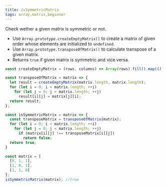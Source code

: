 ```yaml
---
title: isSymmetricMatrix
tags: array,matrix,beginner
---
```


Check wether a given matrix is symmetric or not.

- Use `Array.prototype.createEmptyMatrix()` to create a matrix of given order whose elements are initialized to `undefined`.
- Use `Array.prototype.transposeOfMatrix()` to calculate transpose of a given matrix.
- Returns `true` if given matrix is symmetric and vice versa.

```js
const createEmptyMatrix = (rows, columns) => Array(rows).fill().map(() => Array(columns).fill(undefined));

const transposeOfMatrix = matrix => {
  let result = createEmptyMatrix(matrix.length, matrix.length);
  for (let i = 0; i < matrix.length; ++i)
    for (let j = 0; j < matrix.length; ++j)
      result[i][j] = matrix[j][i];
  return result;
};

const isSymmetricMatrix = matrix => {
  const transposeMatrix = transposeOfMatrix(matrix);
  for (let i = 0; i < matrix.length; ++i)
    for (let j = 0; j < matrix.length; ++j)
      if (matrix[i][j] !== transposeMatrix[i][j])
        return false;
  return true;
}
```

```js
const matrix = [
  [0, 1, 1],
  [1, 0, 1],
  [1, 1, 0]
];
isSymmetricMatrix(matrix); //true
```
